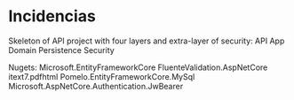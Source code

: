 # Incidencias
Skeleton of API project with four layers and extra-layer of security:
    API
    App
    Domain
    Persistence
    Security

Nugets:
    Microsoft.EntityFrameworkCore
    FluenteValidation.AspNetCore
    itext7.pdfhtml
    Pomelo.EntityFrameworkCore.MySql
    Microsoft.AspNetCore.Authentication.JwBearer